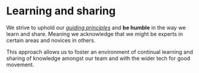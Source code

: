 # Learning and sharing

We strive to uphold our *[guiding principles](./guiding-principles)* and **be humble** in the way we learn and share. Meaning we acknowledge that we might be experts in certain areas and novices in others.

This approach allows us to foster an environment of continual learning and sharing of knowledge amongst our team and with the wider tech for good movement.
